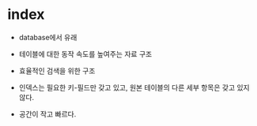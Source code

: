 # index

- database에서 유래

- 테이블에 대한 동작 속도를 높여주는 자료 구조

- 효율적인 검색을 위한 구조

- 인덱스는 필요한 키-필드만 갖고 있고, 원본 테이블의 다른 세부 항목은 갖고 있지 않다.

- 공간이 작고 빠르다.